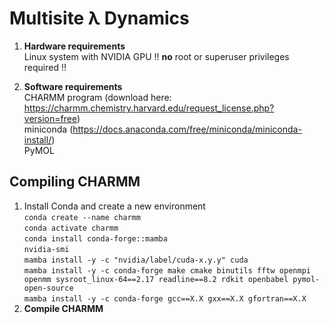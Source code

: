 # Multisite &lambda; Dynamics
1. **Hardware requirements**  
   Linux system with NVIDIA GPU
   !! **no** root or superuser privileges required !!  
   
3. **Software requirements**  
   CHARMM program (download here: https://charmm.chemistry.harvard.edu/request_license.php?version=free)  
   miniconda (https://docs.anaconda.com/free/miniconda/miniconda-install/)  
   PyMOL
    
 ## Compiling CHARMM ##
   1. Install Conda and create a new environment  
   ```conda create --name charmm```  
   ```conda activate charmm```  
   ```conda install conda-forge::mamba```  
   ```nvidia-smi ```  
   ```mamba install -y -c "nvidia/label/cuda-x.y.y" cuda```  
   ```mamba install -y -c conda-forge make cmake binutils fftw openmpi openmm sysroot_linux-64==2.17 readline==8.2 rdkit openbabel pymol-open-source```  
   ```mamba install -y -c conda-forge gcc==X.X gxx==X.X gfortran==X.X ```    
   3. **Compile CHARMM**

